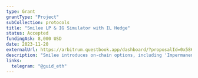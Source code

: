 ```yaml
---
type: Grant
grantType: "Project"
subCollection: protocols
title: "Smilee LP & IG Simulator with IL Hedge"
status: Accepted
fundingAsk: 8,000 USD
date: 2023-11-20
externalUrl: https://arbitrum.questbook.app/dashboard/?proposalId=0x586&role=community&chainId=10&grantId=0x4494cf7375aa61c9a483259737c14b3dba6c04e6&isRenderingProposalBody=true
description: "Smilee introduces on-chain options, including 'Impermanent Gain' options, offering trading, hedging, and unique product structuring centered on volatility."
links:
  telegram: "@guid_eth"
---
```

